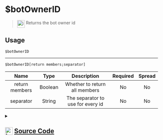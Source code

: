# $botOwnerID
> <img align="top" src="https://upload.wikimedia.org/wikipedia/commons/thumb/e/e4/Infobox_info_icon.svg/160px-Infobox_info_icon.svg.png?20150409153300" alt="image" width="25" height="auto"> Returns the bot owner id
## Usage
```
$botOwnerID
```
---
```
$botOwnerID[return members;separator]
```
| Name | Type | Description | Required | Spread
| :---: | :---: | :---: | :---: | :---: |
return members | Boolean | Whether to return all members | No | No
separator | String | The separator to use for every id | No | No
<details>
<summary>
    
## <img align="top" src="https://cdn4.iconfinder.com/data/icons/iconsimple-logotypes/512/github-512.png" alt="image" width="25" height="auto">  [Source Code](https://github.com/tryforge/ForgeScript-V2/blob/main/src/native/botOwnerID.ts)
    
</summary>
    
```ts
import { User } from "discord.js"
import noop from "../functions/noop"
import { ArgType, NativeFunction, Return } from "../structures"

export default new NativeFunction({
    name: "$botOwnerID",
    version: "1.0.0",
    description: "Returns the bot owner id",
    brackets: false,
    args: [
        {
            name: "return members",
            description: "Whether to return all members",
            rest: false,
            required: false,
            type: ArgType.Boolean
        },
        {
            name: "separator",
            description: "The separator to use for every id",
            rest: false,
            type: ArgType.String
        }
    ],
    unwrap: true,
    async execute(ctx, [ returnAll, sep ]) {
        if (!ctx.client.application.owner) await ctx.client.application.fetch().catch(noop)
        const owner = ctx.client.application.owner
        return this.success(owner ? owner instanceof User ? owner.id : returnAll ? owner.members.map(x => x.id).join(sep ?? ", ") : owner.ownerId : null)
    },
})

```
    
</details>
